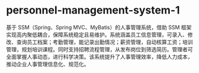# personnel-management-system-1
基于 SSM（Spring、Spring MVC、MyBatis）的人事管理系统，借助 SSM 框架实现高内聚低耦合，保障系统稳定且易维护。系统涵盖员工信息管理，可录入、修改、查询员工档案；考勤管理，能记录出勤情况；薪资管理，自动核算工资；培训管理，规划培训课程。同时支持招聘流程管理，从发布岗位到筛选简历。管理者可全面掌握人事动态，进行科学决策。该系统提升了人事管理效率，降低人力成本，推动企业人事管理信息化、规范化。 
